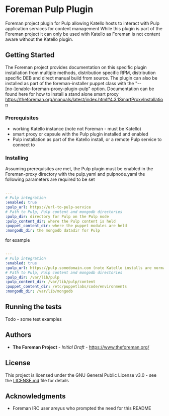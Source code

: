 #  Foreman Pulp Plugin

Foreman project plugin for Pulp allowing Katello hosts to interact with Pulp application services for content management
While this plugin is part of the Foreman project it can only be used with Katello as Foreman is not content aware without the Katello plugin.

## Getting Started

The Foreman project provides documentation on this specific plugin installation from multiple methods, distribution specific RPM, distribution specific DEB and direct manual build from source. 
The plugin can also be installed as part of the foreman-installer puppet class with the "--[no-]enable-foreman-proxy-plugin-pulp" option.
Documentation can be found here for how to install a stand alone smart proxy https://theforeman.org/manuals/latest/index.html#4.3.1SmartProxyInstallation

### Prerequisites

* working Katello instance (note not Foreman - must be Katello)
* smart proxy or capsule with the Pulp plugin installed and enabled
* Pulp installation as part of the Katello install, or a remote Pulp service to connect to


### Installing

Assuming prerequisites are met, the Pulp plugin must be enabled in the Foreman-proxy directory with the pulp.yaml and pulpnode.yaml
the following parameters are required to be set

```yaml

---
# Pulp integration
:enabled: true
:pulp_url: https://url-to-pulp-service
# Path to Pulp, Pulp content and mongodb directories
:pulp_dir: directory for Pulp on the Pulp node
:pulp_content_dir: where the Pulp content is held
:puppet_content_dir: where the puppet modules are held
:mongodb_dir: the mongodb datadir for Pulp

```

for example

```yaml

---
# Pulp integration
:enabled: true
:pulp_url: https://pulp.somedomain.com (note Katello installs are normally https://katelloname.somedomain.com/pulp)
# Path to Pulp, Pulp content and mongodb directories
:pulp_dir: /var/lib/pulp
:pulp_content_dir: /var/lib/pulp/content
:puppet_content_dir: /etc/puppetlabs/code/environments
:mongodb_dir: /var/lib/mongodb

```

## Running the tests

Todo - some test examples


## Authors

* **The Foreman Project** - *Initial Draft* - https://www.theforeman.org/


## License

This project is licensed under the GNU General Public License v3.0 - see the [LICENSE.md](LICENSE.md) file for details

## Acknowledgments

* Foreman IRC user areyus who prompted the need for this README
